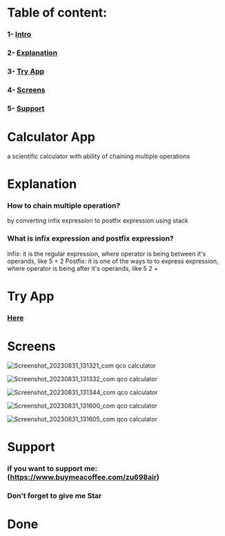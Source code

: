 # Table of content:
### 1- [Intro](#Calculator-App)
### 2- [Explanation](#Explanation)
### 3- [Try App](#Try-App)
### 4- [Screens](#Screens)
### 5- [Support](#Support)
     
# Calculator App
a scientific calculator with ability of chaining multiple operations

# Explanation
### How to chain multiple operation?
by converting infix expression to postfix expression using stack

### What is infix expression and postfix expression?
Infix: it is the regular expression, where operator is being between it's operands, like 5 + 2
Postfix: it is one of the ways to to express expression, where operator is being after it's operands, like 5 2 +

# Try App
### [Here](https://drive.google.com/file/d/1L0IiR7sZxO67_UJ-1MQP6Ho4FxGX5UUn/view?usp=sharing)

# Screens
     
![Screenshot_20230831_131321_com qco calculator](https://github.com/Elzubair-Dev/Calculator-App/assets/104657152/a945a7ac-29bb-4a0a-8e29-ec2cfc66cdf4)
      
![Screenshot_20230831_131332_com qco calculator](https://github.com/Elzubair-Dev/Calculator-App/assets/104657152/758c7433-3cd4-4d4c-989e-8d68f78bb981)
      
![Screenshot_20230831_131344_com qco calculator](https://github.com/Elzubair-Dev/Calculator-App/assets/104657152/64f2d69b-81e0-40c0-9f3e-c21a3c7aed76)
       
![Screenshot_20230831_131600_com qco calculator](https://github.com/Elzubair-Dev/Calculator-App/assets/104657152/e5b3d9ba-e126-4374-9f10-bfc36591c0c2)
        
![Screenshot_20230831_131605_com qco calculator](https://github.com/Elzubair-Dev/Calculator-App/assets/104657152/39bdb545-0dd9-4be8-81d4-20fc5e27ab35)
       
# Support
     
### if you want to support me: (https://www.buymeacoffee.com/zu698air)
    
### Don't forget to give me Star

# Done
